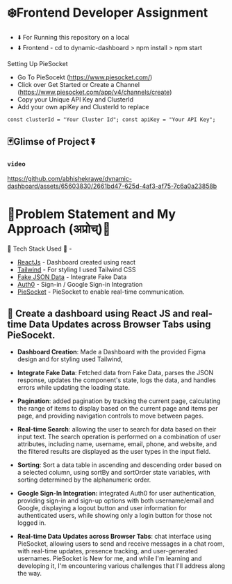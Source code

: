 
# ❄️Frontend Developer Assignment


- ⬇️ For Running this repository on a local 
- ⬇️ Frontend - cd to dynamic-dashboard > npm install > npm start

Setting Up  PieSocket

- Go To PieSocekt (https://www.piesocket.com/)
- Click over Get Started or Create a Channel (https://www.piesocket.com/app/v4/channels/create)
- Copy your Unique API Key and ClusterId
- Add your own apiKey and ClusterId to replace
    
`` const clusterId = "Your Cluster Id";
   const apiKey = "Your API Key";
``


## 🃏Glimse of Project ⏬

### `video `  

https://github.com/abhishekrawe/dynamic-dashboard/assets/65603830/2661bd47-625d-4af3-af75-7c6a0a23858b





# 🐸Problem Statement and My Approach (अप्रोच्‌)🐸

🐸 Tech Stack Used 🐸 -
- [ReactJs](https://react.dev/) - Dashboard created using react
- [Tailwind](https://tailwindcss.com/docs/) - For styling I used Tailwind CSS
- [Fake JSON Data](https://jsonplaceholder.typicode.com/) - Integrate Fake Data 
- [Auth0](https://auth0.com/) - Sign-in / Google Sign-in Integration
- [PieSocket](https://www.piesocket.com/) - PieSocket to enable real-time communication.


## 💜 Create a dashboard using React JS and real-time Data Updates across Browser Tabs using PieSocekt.

 - **Dashboard Creation**: Made a Dashboard with the provided Figma design and for styling used Tailwind,

 - **Integrate Fake Data**: Fetched data from Fake Data, parses the JSON response, updates the component's state, logs the data, and handles errors while updating the loading state.

 - **Pagination**: added pagination by tracking the current page, calculating the range of items to display based on the current page and items per page, and providing navigation controls to move between pages.

 - **Real-time Search**: allowing the user to search for data based on their input text. The search operation is performed on a combination of user attributes, including name, username, email, phone, and website, and the filtered results are displayed as the user types in the input field.

 - **Sorting**: Sort a data table in ascending and descending order based on a selected column, using sortBy and sortOrder state variables, with sorting determined by the alphanumeric order.

 - **Google Sign-In Integration:** integrated Auth0 for user authentication, providing sign-in and sign-up options with both username/email and Google, displaying a logout button and user information for authenticated users, while showing only a login button for those not logged in.

- **Real-time Data Updates across Browser Tabs**: chat interface using PieSocket, allowing users to send and receive messages in a chat room, with real-time updates, presence tracking, and user-generated usernames. PieSocket is New for me, and while I'm learning and developing it, I'm encountering various challenges that I'll address along the way.






